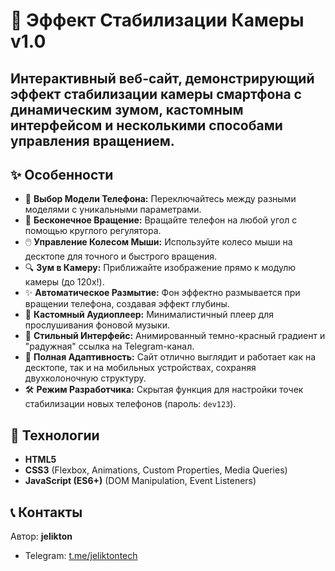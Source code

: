 # 📱 Эффект Стабилизации Камеры v1.0

Интерактивный веб-сайт, демонстрирующий эффект стабилизации камеры смартфона с динамическим зумом, кастомным интерфейсом и несколькими способами управления вращением.
---


## ✨ Особенности

-   📱 **Выбор Модели Телефона:** Переключайтесь между разными моделями с уникальными параметрами.
-   🔄 **Бесконечное Вращение:** Вращайте телефон на любой угол с помощью круглого регулятора.
-   🖱️ **Управление Колесом Мыши:** Используйте колесо мыши на десктопе для точного и быстрого вращения.
-   🔍 **Зум в Камеру:** Приближайте изображение прямо к модулю камеры (до 120x!).
-   ✨ **Автоматическое Размытие:** Фон эффектно размывается при вращении телефона, создавая эффект глубины.
-   🎵 **Кастомный Аудиоплеер:** Минималистичный плеер для прослушивания фоновой музыки.
-   🌈 **Стильный Интерфейс:** Анимированный темно-красный градиент и "радужная" ссылка на Telegram-канал.
-   📱 **Полная Адаптивность:** Сайт отлично выглядит и работает как на десктопе, так и на мобильных устройствах, сохраняя двухколоночную структуру.
-   🛠️ **Режим Разработчика:** Скрытая функция для настройки точек стабилизации новых телефонов (пароль: `dev123`).

## 🚀 Технологии

-   **HTML5**
-   **CSS3** (Flexbox, Animations, Custom Properties, Media Queries)
-   **JavaScript (ES6+)** (DOM Manipulation, Event Listeners)

## 📞 Контакты

Автор: **jelikton**
-   Telegram: [t.me/jeliktontech](https://t.me/jeliktontech)
